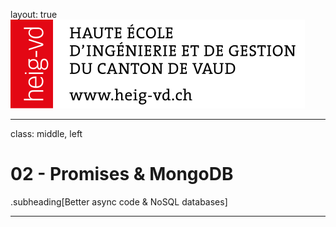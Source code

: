 layout: true
<img class="logo" src="/images/logo-full.svg" />

---
class: middle, left
# 02 - Promises & MongoDB
.subheading[Better async code & NoSQL databases]

---